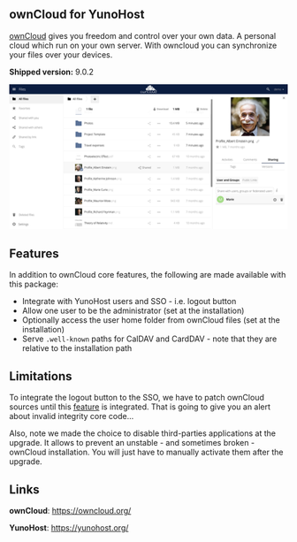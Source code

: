 ownCloud for YunoHost
---------------------

[ownCloud](https://owncloud.org) gives you freedom and control over your
own data. A personal cloud which run on your own server. With owncloud
you can synchronize your files over your devices.

**Shipped version:** 9.0.2

![](https://github.com/owncloud/screenshots/blob/master/files/sidebar_1.png)

## Features

In addition to ownCloud core features, the following are made available with
this package:

 * Integrate with YunoHost users and SSO - i.e. logout button
 * Allow one user to be the administrator (set at the installation)
 * Optionally access the user home folder from ownCloud files (set at the installation)
 * Serve `.well-known` paths for CalDAV and CardDAV - note that they are relative to the installation path

## Limitations

To integrate the logout button to the SSO, we have to patch ownCloud sources
until this [feature](https://github.com/owncloud/core/pull/24642) is integrated.
That is going to give you an alert about invalid integrity core code...

Also, note we made the choice to disable third-parties applications at the
upgrade. It allows to prevent an unstable - and sometimes broken - ownCloud
installation. You will just have to manually activate them after the upgrade.

## Links

**ownCloud**: https://owncloud.org/

**YunoHost**: https://yunohost.org/
